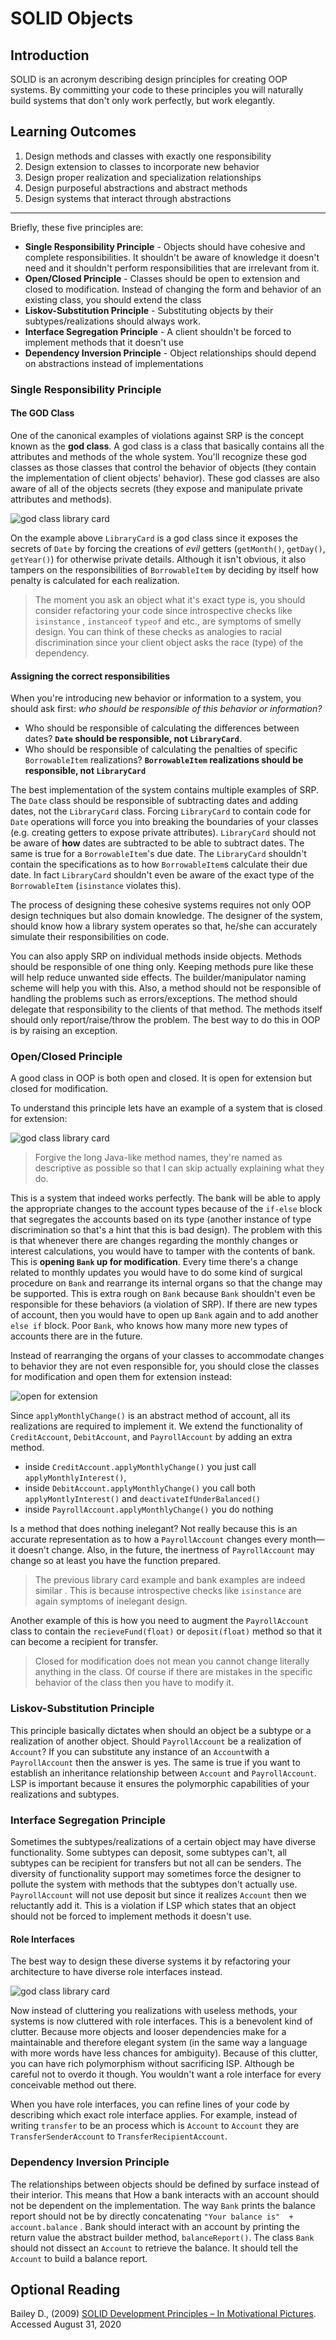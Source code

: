 # SOLID Objects

## Introduction

SOLID is an acronym describing design principles for creating OOP systems. By committing your code to these principles you will naturally build systems that don't only work perfectly, but work elegantly. 

## Learning Outcomes

1. Design methods and classes with exactly one responsibility
2. Design extension to classes to incorporate new behavior
3. Design proper realization and specialization relationships
4. Design purposeful abstractions and abstract methods
5. Design systems that interact through abstractions

---

Briefly, these five principles are:

- **Single Responsibility Principle** - Objects should have cohesive and complete responsibilities. It shouldn't be aware of knowledge it doesn't need and it shouldn't perform responsibilities that are irrelevant from it.
- **Open/Closed Principle** - Classes should be open to extension and closed to modification. Instead of changing the form and behavior of an existing class, you should extend the class
- **Liskov-Substitution Principle** - Substituting objects by their subtypes/realizations should always work.
- **Interface Segregation Principle** - A client shouldn't be forced to implement methods that it doesn't use
- **Dependency Inversion Principle** - Object relationships should depend on abstractions instead of implementations

### Single Responsibility Principle

#### The GOD Class

One of the canonical examples of violations against SRP is the concept known as the **god class**. A god class is a class that basically contains all the attributes and methods of the whole system. You'll recognize these god classes as those classes that control the behavior of objects (they contain the implementation of client objects' behavior). These god classes are also aware of all of the objects secrets (they expose and manipulate private attributes and methods).

![god class library card](https://raw.githubusercontent.com/HowDoIGitHelp/CMSC23MDNotes/master/Markdown%20Lecture%20Notes%20and%20Lab%20Exercises/uml/godclasslibrarycard.png)

On the example above `LibraryCard` is a god class since it exposes the secrets of `Date` by forcing the creations of *evil* getters (`getMonth()`, `getDay()`, `getYear()`) for otherwise private details. Although it isn't obvious, it also tampers on the responsibilities of `BorrowableItem` by deciding by itself how penalty is calculated for each realization. 

> The moment you ask an object what it's exact type is, you should consider refactoring your code since introspective checks like `isinstance` , `instanceof` `typeof` and etc., are symptoms of smelly design. You can think of these checks as analogies to racial discrimination since your client object asks the race (type) of the dependency.

#### Assigning the correct responsibilities

When you're introducing new behavior or information to a system, you should ask first: *who should be responsible of this behavior or information?*

- Who should be responsible of calculating the differences between dates? **`Date` should be responsible, not `LibraryCard`**.
- Who should be responsible of calculating the penalties of specific `BorrowableItem` realizations? **`BorrowableItem`  realizations should be responsible, not `LibraryCard`**

The best implementation of the system contains multiple examples of SRP. The `Date` class should be responsible of subtracting dates and adding dates, not the `LibraryCard` class. Forcing `LibraryCard` to contain code for `Date` operations will force you into breaking the boundaries of your classes (e.g. creating getters to expose private attributes). `LibraryCard` should not be aware of **how** dates are subtracted to be able to subtract dates. The same is true for a `BorrowableItem`'s due date. The `LibraryCard` shouldn't contain the specifications as to how  `BorrowableItem`s calculate their due date. In fact `LibraryCard` shouldn't even be aware of the exact type of the `BorrowableItem` (`isinstance` violates this).

The process of designing these cohesive systems requires not only OOP design techniques but also domain knowledge. The designer of the system, should know how a library system operates so that, he/she can accurately simulate their responsibilities on code.

You can also apply SRP on individual methods inside objects. Methods should be responsible of one thing only. Keeping methods pure like these will help reduce unwanted side effects. The builder/manipulator naming scheme will help you with this. Also, a method should not be responsible of handling the problems such as errors/exceptions. The method should delegate that responsibility to the clients of that method. The methods itself should only report/raise/throw the problem. The best way to do this in OOP is by raising an exception.

### Open/Closed Principle

A good class in OOP is both open and closed. It is open for extension but closed for modification. 

To understand this principle lets have an example of a system that is closed for extension:

![god class library card](https://raw.githubusercontent.com/HowDoIGitHelp/CMSC23MDNotes/master/Markdown%20Lecture%20Notes%20and%20Lab%20Exercises/uml/closedforextension.png)

> Forgive the long Java-like method names, they're named as descriptive as possible so that I can skip actually explaining what they do.

This is a system that indeed works perfectly. The bank will be able to apply the appropriate changes to the account types because of the `if-else` block that segregates the accounts based on its type (another instance of type discrimination so that's a hint that this is bad design). The problem with this is that whenever there are changes regarding the monthly changes or interest calculations, you would have to tamper with the contents of bank. This is **opening `Bank` up for modification**. Every time there's a change related to monthly updates you would have to do some kind of surgical procedure on `Bank` and rearrange its internal organs so that the change may be supported. This is extra rough on `Bank` because `Bank` shouldn't even be responsible for these behaviors (a violation of SRP). If there are new types of account, then you would have to open up `Bank` again and to add another `else if` block. Poor `Bank`, who knows how many more new types of accounts there are in the future. 

Instead of rearranging the organs of your classes to accommodate changes to behavior they are not even responsible for, you should close the classes for modification and open them for extension instead:

![open for extension](https://raw.githubusercontent.com/HowDoIGitHelp/CMSC23MDNotes/master/Markdown%20Lecture%20Notes%20and%20Lab%20Exercises/uml/openforextension.png)

Since `applyMonthlyChange()` is an abstract method of account, all its realizations are required to implement it. We extend the functionality of `CreditAccount`, `DebitAccount`, and `PayrollAccount` by adding an extra method.

- inside `CreditAccount.applyMonthlyChange()` you just call `applyMonthlyInterest()`,  
- inside `DebitAccount.applyMonthlyChange()` you call both `applyMontlyInterest()` and `deactivateIfUnderBalanced()` 
- inside `PayrollAccount.applyMonthlyChange()` you do nothing

Is a method that does nothing inelegant? Not really because this is an accurate representation as to how a `PayrollAccount` changes every month—  it doesn't change. Also, in the future, the inertness of `PayrollAccount` may change so at least you have the function prepared.

> The previous library card example and bank examples are indeed similar . This is because introspective checks like `isinstance` are again symptoms of inelegant design.

Another example of this is how you need to augment the `PayrollAccount` class to contain the `recieveFund(float)` or `deposit(float)` method so that it can become a recipient for transfer.

> Closed for modification does not mean you cannot change literally anything in the class. Of course if there are mistakes in the specific behavior of the class then you have to modify it. 

### Liskov-Substitution Principle

This principle basically dictates when should an object be a subtype or a realization of another object. Should `PayrollAccount` be  a realization of `Account`? If you can substitute any instance of an `Account`with a `PayrollAccount` then the answer is yes. The same is true if you want to establish an inheritance relationship between `Account` and `PayrollAccount`.  LSP is important because it ensures the polymorphic capabilities of your realizations and subtypes. 

### Interface Segregation Principle

Sometimes the subtypes/realizations of a certain object may have diverse functionality. Some subtypes can deposit, some subtypes can't, all subtypes can be recipient for transfers but not all can be senders. The diversity of functionality support may sometimes force the designer to pollute the system with methods that the subtypes don't actually use. `PayrollAccount` will not use deposit but since it realizes `Account` then we reluctantly add it. This is a violation if LSP which states that an object should not be forced to implement methods it doesn't use.

#### Role Interfaces

The best way to design these diverse systems it by refactoring your architecture to have diverse role interfaces instead.

![god class library card](https://raw.githubusercontent.com/HowDoIGitHelp/CMSC23MDNotes/master/Markdown%20Lecture%20Notes%20and%20Lab%20Exercises/uml/roleinterfaces.png)

Now instead of cluttering you realizations with useless methods, your systems is now cluttered with role interfaces. This is a benevolent kind of clutter. Because more objects and looser dependencies make for a maintainable and therefore elegant system (in the same way a language with more words have less chances for ambiguity). Because of this clutter, you can have rich polymorphism without sacrificing ISP. Although be careful not to overdo it though. You wouldn't want a role interface for every conceivable method out there. 

When you have role interfaces, you can refine lines of your code by describing which exact role interface applies. For example, instead of writing `transfer` to be an process which is `Account` to `Account` they are `TransferSenderAccount` to `TransferRecipientAccount`.

### Dependency Inversion Principle

The relationships between objects should be defined by surface instead of their interior. This means that How a bank interacts with an account should not be dependent on the implementation. The way `Bank` prints the balance report should not be by directly concatenating `"Your balance is"  + account.balance` . Bank should interact with an account by printing the return value the abstract builder method, `balanceReport()`. The class `Bank` should not dissect an `Account` to retrieve the balance. It should tell the `Account` to build a balance report.

## Optional Reading

Bailey D., (2009) [SOLID Development Principles – In Motivational Pictures](https://lostechies.com/derickbailey/2009/02/11/solid-development-principles-in-motivational-pictures/). Accessed August 31, 2020